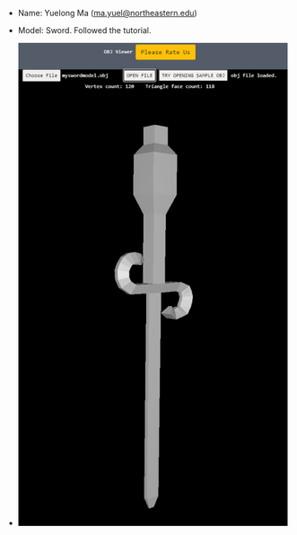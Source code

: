 * Name: Yuelong Ma (ma.yuel@northeastern.edu)

* Model: Sword. Followed the tutorial.

* ![View](./view.png)